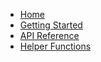 - [Home](/)
- [Getting Started](/getting-started)
- [API Reference](/api-reference)
- [Helper Functions](/helper-functions)

